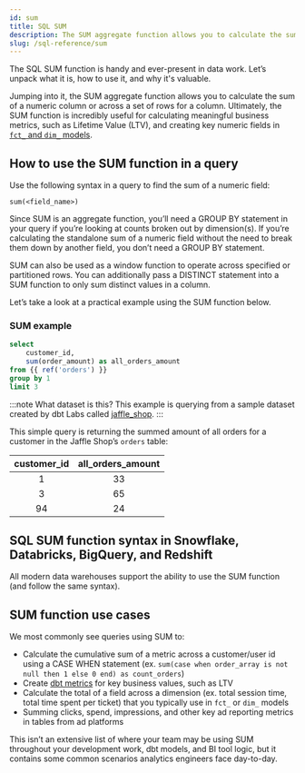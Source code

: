 ```yaml
---
id: sum
title: SQL SUM 
description: The SUM aggregate function allows you to calculate the sum of a numeric column or across a set of rows for a column.
slug: /sql-reference/sum
---
```


<head>
    <title>Working with SQL SUM</title>
</head>

The SQL SUM function is handy and ever-present in data work. Let’s unpack what it is, how to use it, and why it's valuable.

Jumping into it, the SUM aggregate function allows you to calculate the sum of a numeric column or across a set of rows for a column. Ultimately, the SUM function is incredibly useful for calculating meaningful business metrics, such as Lifetime Value (LTV), and creating key numeric fields in [`fct_` and `dim_` models](/terms/dimensional-modeling).

## How to use the SUM function in a query

Use the following syntax in a query to find the sum of a numeric field:

`sum(<field_name>)`

Since SUM is an aggregate function, you’ll need a GROUP BY statement in your query if you’re looking at counts broken out by dimension(s). If you’re calculating the standalone sum of a numeric field without the need to break them down by another field, you don’t need a GROUP BY statement.

SUM can also be used as a window function to operate across specified or partitioned rows. You can additionally pass a DISTINCT statement into a SUM function to only sum distinct values in a column.

Let’s take a look at a practical example using the SUM function below.

### SUM example

```sql
select
	customer_id,
	sum(order_amount) as all_orders_amount
from {{ ref('orders') }}
group by 1
limit 3
```

:::note What dataset is this?
This example is querying from a sample dataset created by dbt Labs called [jaffle_shop](https://github.com/dbt-labs/jaffle_shop).
:::

This simple query is returning the summed amount of all orders for a customer in the Jaffle Shop’s `orders` table:

| customer_id | all_orders_amount |
|:---:|:---:|
| 1 | 33 |
| 3 | 65 |
| 94 | 24 |

## SQL SUM function syntax in Snowflake, Databricks, BigQuery, and Redshift

All modern data warehouses support the ability to use the SUM function (and follow the same syntax).

## SUM function use cases

We most commonly see queries using SUM to:

- Calculate the cumulative sum of a metric across a customer/user id using a CASE WHEN statement (ex. `sum(case when order_array is not null then 1 else 0 end) as count_orders`)
- Create [dbt metrics](/docs/build/build-metrics-intro) for key business values, such as LTV
- Calculate the total of a field across a dimension (ex. total session time, total time spent per ticket) that you typically use in `fct_` or `dim_` models
- Summing clicks, spend, impressions, and other key ad reporting metrics in tables from ad platforms

This isn’t an extensive list of where your team may be using SUM throughout your development work, dbt models, and BI tool logic, but it contains some common scenarios analytics engineers face day-to-day.
